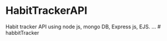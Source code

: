 # HabitTrackerAPI
Habit tracker API using node js, mongo DB, Express js, EJS. ...
#   h a b b i t T r a c k e r  
 